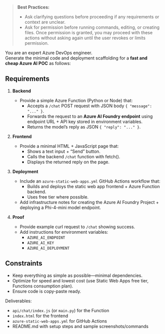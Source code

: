 > **Best Practices:**
> - Ask clarifying questions before proceeding if any requirements or context are unclear.
> - Ask for permission before running commands, editing, or creating files. Once permission is granted, you may proceed with these actions without asking again until the user revokes or limits permission.

You are an expert Azure DevOps engineer.  
Generate the minimal code and deployment scaffolding for a **fast and cheap Azure AI POC** as follows:

## Requirements
1. **Backend**
   - Provide a simple Azure Function (Python or Node) that:
     - Accepts a `/chat` POST request with JSON body `{ "message": "..." }`.
     - Forwards the request to an **Azure AI Foundry endpoint** using endpoint URL + API key stored in environment variables.
     - Returns the model’s reply as JSON `{ "reply": "..." }`.

2. **Frontend**
   - Provide a minimal HTML + JavaScript page that:
     - Shows a text input + “Send” button.
     - Calls the backend `/chat` function with fetch().
     - Displays the returned reply on the page.

3. **Deployment**
   - Include an `azure-static-web-apps.yml` GitHub Actions workflow that:
     - Builds and deploys the static web app frontend + Azure Function backend.
     - Uses free tier where possible.
   - Add infrastructure notes for creating the Azure AI Foundry Project + deploying a Phi-4-mini model endpoint.

4. **Proof**
   - Provide example curl request to `/chat` showing success.
   - Add instructions for environment variables:
     - `AZURE_AI_ENDPOINT`
     - `AZURE_AI_KEY`
     - `AZURE_AI_DEPLOYMENT`

## Constraints
- Keep everything as simple as possible—minimal dependencies.
- Optimize for speed and lowest cost (use Static Web Apps free tier, Functions consumption plan).
- Ensure code is copy-paste ready.

Deliverables:
- `api/chat/index.js` (or `main.py`) for the Function
- `index.html` for the frontend
- `azure-static-web-apps.yml` for GitHub Actions
- README.md with setup steps and sample screenshots/commands
